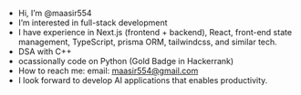 -  Hi, I’m @maasir554
- I’m interested in full-stack development
- I have experience in Next.js (frontend + backend), React, front-end state management, TypeScript, prisma ORM, tailwindcss, and similar tech.
- DSA with C++
- ocassionally code on Python (Gold Badge in Hackerrank) 
- How to reach me: email: maasir554@gmail.com
- I look forward to develop AI applications that enables productivity.
<!---
maasir554/maasir554 is a ✨ special ✨ repository because its `README.md` (this file) appears on your GitHub profile.
You can click the Preview link to take a look at your changes.
--->
